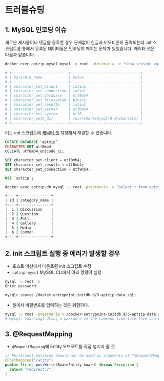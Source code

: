 # 트러블슈팅

## 1. MySQL 인코딩 이슈

새로운 게시물이나 댓글을 등록할 경우 문제없이 한글과 이모티콘이 출력되는데
init 스크립트를 통해서 등록된 데이터들은 인코딩이 깨지는 문제가 있었습니다.
캐릭터 셋은 다음과 같습니다.

```bash
docker exec aptzip-mysql mysql -u root -ptestmaria -e "show session variables like 'char%';"

# +--------------------------+--------------------------------+
# | Variable_name            | Value                          |
# +--------------------------+--------------------------------+
# | character_set_client     | latin1                         |
# | character_set_connection | latin1                         |
# | character_set_database   | utf8mb4                        |
# | character_set_filesystem | binary                         |
# | character_set_results    | latin1                         |
# | character_set_server     | utf8mb4                        |
# | character_set_system     | utf8                           |
# | character_sets_dir       | /usr/share/mysql-8.0/charsets/ |
# +--------------------------+--------------------------------+
```

이는 init 스크립트에 [캐릭터 셋](https://dev.mysql.com/doc/refman/8.0/en/charset-connection.html) 지정해서 해결할 수 있습니다.

```sql
CREATE DATABASE `aptzip`
CHARACTER SET utf8mb4
COLLATE utf8mb4_unicode_ci;

SET character_set_client = utf8mb4;
SET character_set_results = utf8mb4;
SET character_set_connection = utf8mb4;

USE `aptzip`;
```

```bash
docker exec aptzip-db mysql -u root -ptestmaria -e "select * from aptzip.tb_category;"

+----+---------------+
| id | category_name |
+----+---------------+
|  1 | Discussion    |
|  2 | Question      |
|  3 | Poll          |
|  4 | Gallery       |
|  5 | Media         |
|  6 | Common        |
+----+---------------+
```

## 2. init 스크립트 실행 중 에러가 발생할 경우

- 호스트 머신에서 마운트된 init 스크립트 수정
- `aptzip-mysql` MySQL CLI에서 아래 명령어 실행

```bash
mysql -u root -p
Enter password:

mysql> source /docker-entrypoint-initdb.d/3-aptzip-data.sql;
```

- 셸에서 비밀번호를 입력하는 것은 위험하다.

```bash
mysql -u root -ptestmaria < /docker-entrypoint-initdb.d/3-aptzip-data.sql
# mysql: [Warning] Using a password on the command line interface can be insecure.
```

## 3. @RequestMapping

- `@RequestMapping`에 Entity 오브젝트를 직접 넘기지 말 것

```java
// Persistent entities should not be used as arguments of "@RequestMapping" methods (java:S4684)
@PostMapping("/write")
public String postWrite(BoardEntity board) throws Exception {
  return "redirect:/";
}
```
